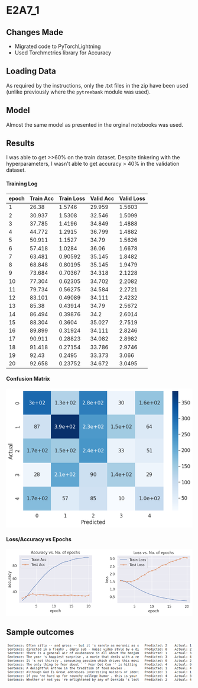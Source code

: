 # E2A7_1

## Changes Made  
- Migrated code to PyTorchLightning
- Used Torchmetrics library for Accuracy

## Loading Data

As required by the instructions, only the .txt files in the zip have been used (unlike previously where the `pytreebank` module was used).

## Model
Almost the same model as presented in the orginal notebooks was used. 



## Results

I was able to get >>60% on the train dataset. Despite tinkering with the hyperparameters, I wasn't able to get accuracy > 40% in the validation dataset.

#### Training Log
|    epoch    |   Train Acc |  Train Loss |   Valid Acc |  Valid Loss |
| ----------- | ----------- | ----------- | ----------- | ----------- | 
|           1 |       26.38 |      1.5746 |      29.959 |      1.5603 |
|           2 |      30.937 |      1.5308 |      32.546 |      1.5099 |
|           3 |      37.785 |      1.4196 |      34.849 |      1.4888 |
|           4 |      44.772 |      1.2915 |      36.799 |      1.4882 |
|           5 |      50.911 |      1.1527 |       34.79 |      1.5626 |
|           6 |      57.418 |      1.0284 |       36.06 |      1.6678 |
|           7 |      63.481 |     0.90592 |      35.145 |      1.8482 |
|           8 |      68.848 |     0.80195 |      35.145 |      1.9479 |
|           9 |      73.684 |     0.70367 |      34.318 |      2.1228 |
|          10 |      77.304 |     0.62305 |      34.702 |      2.2082 |
|          11 |      79.734 |     0.56275 |      34.584 |      2.2721 |
|          12 |      83.101 |     0.49089 |      34.111 |      2.4232 |
|          13 |       85.38 |     0.43914 |       34.79 |      2.5672 |
|          14 |      86.494 |     0.39876 |        34.2 |      2.6014 |
|          15 |      88.304 |      0.3604 |      35.027 |      2.7519 |
|          16 |      89.899 |     0.31924 |      34.111 |      2.8246 |
|          17 |      90.911 |     0.28823 |      34.082 |      2.8982 |
|          18 |      91.418 |     0.27154 |      33.786 |      2.9746 |
|          19 |       92.43 |      0.2495 |      33.373 |       3.066 |
|          20 |      92.658 |     0.23752 |      34.672 |      3.0495 |

#### Confusion Matrix
![Confusion Matrix](cm.png?raw=true "Backpropagation in Excels")

#### Loss/Accuracy vs Epochs
![Alt text](logs.png?raw=true "Backpropagation in Excels")


## Sample outcomes


![samples](samples.png?raw=true "Backpropagation in Excels")

